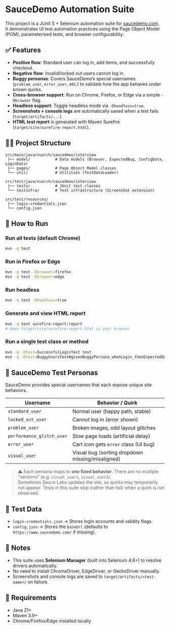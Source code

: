 # SauceDemo Automation Suite

This project is a JUnit 5 + Selenium automation suite for [saucedemo.com](https://www.saucedemo.com/).  
It demonstrates UI test automation practices using the Page Object Model (POM), parameterized tests, and browser configurability.

## ✅ Features
- **Positive flow**: Standard user can log in, add items, and successfully checkout.
- **Negative flow**: Invalid/locked out users cannot log in.
- **Buggy personas**: Covers SauceDemo’s special usernames (`problem_user`, `error_user`, etc.) to validate how the app behaves under known quirks.
- **Cross-browser support**: Run on Chrome, Firefox, or Edge via a simple `-Dbrowser` flag.
- **Headless support**: Toggle headless mode via `-Dheadless=true`.
- **Screenshots + console logs** are automatically saved when a test fails (`target/artifacts/...`).
- **HTML test report** is generated with Maven Surefire (`target/site/surefire-report.html`).


## 🧑‍💻 Project Structure
```
src/main/java/nuarch/saucedmeo/interview
 ├── model/           # Data models (Browser, ExpectedBug, ConfigData, LoginData)
 ├── pages/           # Page Object Model classes
 └── util/            # Utilities (TestDataLoader)

src/test/java/nuarch/saucedmeo/interview
 ├── tests/           # JUnit test classes
 └── testinfra/       # Test infrastructure (Screenshot extension)

src/test/resources/
 ├── login-credentials.json
 └── config.json
```

## 🚀 How to Run

### Run all tests (default Chrome)
```bash
mvn -q test
```

### Run in Firefox or Edge
```bash
mvn -q test -Dbrowser=firefox
mvn -q test -Dbrowser=edge
```

### Run headless
```bash
mvn -q test -Dheadless=true
```

### Generate and view HTML report
```bash
mvn -q test surefire-report:report
# Open target/site/surefire-report.html in your browser
```

### Run a single test class or method
```bash
mvn -q -Dtest=SuccessfulLoginTest test
mvn -q -Dtest=BuggyUsersTest#givenBuggyPersona_whenLogin_thenExpectedQuirkIsObserved test
```

## 👤 SauceDemo Test Personas

SauceDemo provides special usernames that each expose unique site behaviors.

| Username                | Behavior / Quirk |
|--------------------------|------------------|
| `standard_user`          | Normal user (happy path, stable) |
| `locked_out_user`        | Cannot log in (error shown) |
| `problem_user`           | Broken images, odd layout glitches |
| `performance_glitch_user`| Slow page loads (artificial delay) |
| `error_user`             | Cart icon gets `error` class (UI bug) |
| `visual_user`            | Visual bug (sorting dropdown missing/misaligned) |

> ⚠️ Each persona maps to **one fixed behavior**. There are no multiple “versions” (e.g. `visual_user1`, `visual_user2`).  
> Sometimes Sauce Labs updates the site, so quirks may temporarily not appear. Tests in this suite skip (rather than fail) when a quirk is not observed.


## 📂 Test Data

- `login-credentials.json` → Stores login accounts and validity flags.
- `config.json` → Stores the `baseUrl` (defaults to `https://www.saucedemo.com/` if missing).


## 📝 Notes

- This suite uses **Selenium Manager** (built into Selenium 4.6+) to resolve drivers automatically.
- No need to install ChromeDriver, EdgeDriver, or GeckoDriver manually.
- Screenshots and console logs are saved to `target/artifacts/<test-name>/` on failure.

## 📌 Requirements

- Java 21+
- Maven 3.9+
- Chrome/Firefox/Edge installed locally
